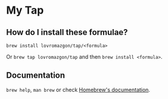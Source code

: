 # My Tap

## How do I install these formulae?

`brew install lovromazgon/tap/<formula>`

Or `brew tap lovromazgon/tap` and then `brew install <formula>`.

## Documentation

`brew help`, `man brew` or check [Homebrew's documentation](https://docs.brew.sh).
